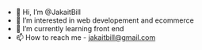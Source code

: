 - 👋 Hi, I’m @JakaitBill
- 👀 I’m interested in web developement and ecommerce
- 🌱 I’m currently learning front end
- 📫 How to reach me - jakaitbill@gmail.com

<!---
jbill08/jbill08 is a ✨ special ✨ repository because its `README.md` (this file) appears on your GitHub profile.
You can click the Preview link to take a look at your changes.
--->
